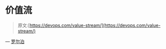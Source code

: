 # 价值流

> 原文:[https://devops.com/value-stream/](https://devops.com/value-stream/)

— [罗尔泊](https://devops.com/author/breselman/)